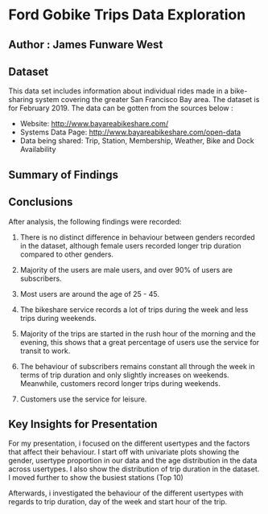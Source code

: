 # Ford Gobike Trips Data Exploration
## Author : James Funware West


## Dataset

This data set includes information about individual rides made in a bike-sharing system covering the greater San Francisco Bay area. The dataset is for February 2019.
The data can be gotten from the sources below :
- Website: http://www.bayareabikeshare.com/
- Systems Data Page: http://www.bayareabikeshare.com/open-data
- Data being shared: Trip, Station, Membership, Weather, Bike and Dock Availability


## Summary of Findings

## Conclusions
After analysis, the following findings were recorded:

1. There is no distinct difference in behaviour between genders recorded in the dataset, although female users recorded longer trip duration compared to other genders.

2. Majority of the users are male users, and over 90% of users are subscribers.

3. Most users are around the age of 25 - 45.

4. The bikeshare service records a lot of trips during the week and less trips during weekends.

5. Majority of the trips are started in the rush hour of the morning and the evening, this shows that a great percentage of users use the service for transit to work.

6. The behaviour of subscribers remains constant all through the week in terms of trip duration and only slightly increases on weekends. Meanwhile, customers record longer trips during weekends.

7. Customers use the service for leisure.


## Key Insights for Presentation
For my presentation, i focused on the different usertypes and the factors that affect their behaviour. I start off with univariate plots showing the gender, usertype proportion in our data and the age distribution in the data across usertypes. I also show the distribution of trip duration in the dataset. I moved further to show the busiest stations (Top 10)

Afterwards, i investigated the behaviour of the different usertypes with regards to trip duration, day of the week and start hour of the trip.
